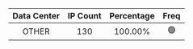 | Data Center | IP Count | Percentage | Freq |
|:------------:|:--------:|:-----------:|:-----:|
| OTHER | 130 | 100.00% | 🟢 |